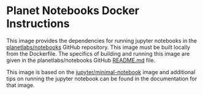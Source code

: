 # Planet Notebooks Docker Instructions

This image provides the dependencies for running jupyter notebooks in the [planetlabs/notebooks](https://github.com/planetlabs/notebooks) GitHub repository. This image must be built locally from the Dockerfile. The specifics of building and running this image are given in the planetlabs/notebooks GitHub [README.md](https://github.com/planetlabs/notebooks?tab=readme-ov-file#run-planet-notebooks-in-docker) file.

This image is based on the [jupyter/minimal-notebook](https://hub.docker.com/r/jupyter/minimal-notebook/) image and additional tips on running the jupyter notebook can be found in the documentation for that image.


